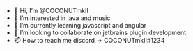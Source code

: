 - 👋 Hi, I’m @COCONUTmkII
- 👀 I’m interested in java and music
- 🌱 I’m currently learning javascript and angular
- 💞️ I’m looking to collaborate on jetbrains plugin development
- 📫 How to reach me discord -> COCONUTmkII#1234

<!---
COCONUTmkII/COCONUTmkII is a ✨ special ✨ repository because its `README.md` (this file) appears on your GitHub profile.
You can click the Preview link to take a look at your changes.
--->
